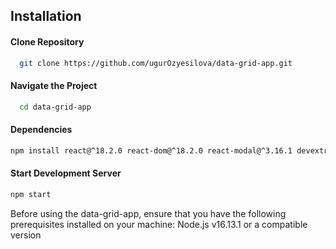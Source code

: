 
## Installation

#### Clone Repository

```bash
  git clone https://github.com/ugurOzyesilova/data-grid-app.git
```

#### Navigate the Project

```bash
  cd data-grid-app
```

#### Dependencies

```bash
npm install react@^18.2.0 react-dom@^18.2.0 react-modal@^3.16.1 devextreme@22.2.6 devextreme-react@22.2.6 react-icons@^4.9.0
```

#### Start Development Server 

```bash
npm start
```


Before using the data-grid-app, ensure that you have the following prerequisites installed on your machine:
Node.js v16.13.1 or a compatible version
